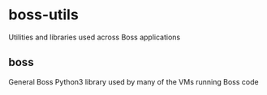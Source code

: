 # boss-utils
Utilities and libraries used across Boss applications

## boss
General Boss Python3 library used by many of the VMs running Boss code
